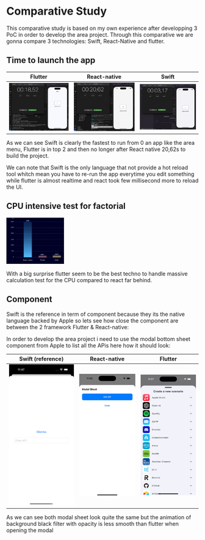 # Comparative Study

This comparative study is based on my own experience after developping 3 PoC in order to develop the area project. Through this comparative we are gonna compare 3 technologies: Swift, React-Native and flutter.


## Time to launch the app

Flutter         |  React-native       |   Swift
:-------------------------:|:-------------------------:|:-------------------------:
<img src="time_flutter.png">|<img src="time_react.png">|<img src="time_swift.png">|


As we can see Swift is clearly the fastest to run from 0 an app like the area menu, Flutter is in top 2 and then no longer after React native 20,62s to build the project.

We can note that Swift is the only language that not provide a hot reload tool whitch mean you have to re-run the app everytime you edit something while flutter is almost realtime and react took few millisecond more to reload the UI.

## CPU intensive test for factorial

<img src="factorial.png" style="width: 30%">

With a big surprise flutter seem to be the best techno to handle massive calculation test for the CPU compared to react far behind.

## Component

Swift is the reference in term of component because they its the native language backed by Apple so lets see how close the component are between the 2 framework Flutter & React-native:

In order to develop the area project i need to use the modal bottom sheet component from Apple to list all the APis here how it should look:

Swift (reference)         |  React-native       |   Flutter
:-------------------------:|:-------------------------:|:-------------------------:
<img src="modal_swift.png">|<img src="modal_react-native.png">|<img src="modal_flutter.png">|

As we can see both modal sheet look quite the same but the animation of background black filter with opacity is less smooth than flutter when opening the modal